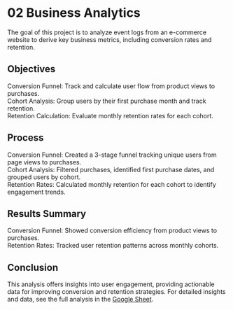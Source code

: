 # 02 Business Analytics
The goal of this project is to analyze event logs from an e-commerce website to derive key business metrics, including conversion rates and retention.

## Objectives
Conversion Funnel: Track and calculate user flow from product views to purchases.<br>
Cohort Analysis: Group users by their first purchase month and track retention.<br>
Retention Calculation: Evaluate monthly retention rates for each cohort.
## Process
Conversion Funnel: Created a 3-stage funnel tracking unique users from page views to purchases.<br>
Cohort Analysis: Filtered purchases, identified first purchase dates, and grouped users by cohort.<br>
Retention Rates: Calculated monthly retention for each cohort to identify engagement trends.
## Results Summary
Conversion Funnel: Showed conversion efficiency from product views to purchases.<br>
Retention Rates: Tracked user retention patterns across monthly cohorts.<br>
## Conclusion
This analysis offers insights into user engagement, providing actionable data for improving conversion and retention strategies.
For detailed insights and data, see the full analysis in the [Google Sheet](https://docs.google.com/spreadsheets/d/1hz8Vw50FPa2vQUMyORQ092PW_23zBWuYIza7hpq0h3E/edit?usp=sharing).
